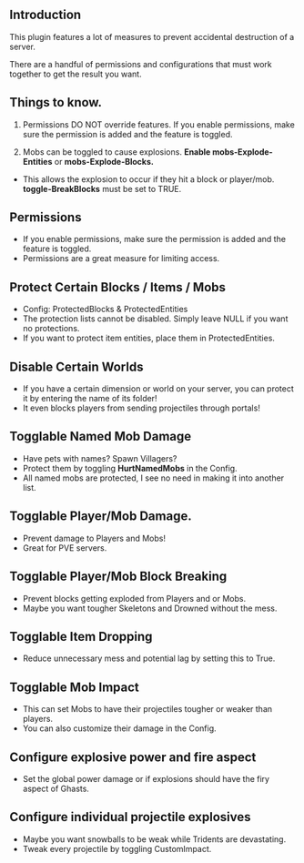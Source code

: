 ## Introduction
This plugin features a lot of measures to prevent accidental destruction of a server.

There are a handful of permissions and configurations that must work together to get the result you want.

## Things to know.
1. Permissions DO NOT override features. If you enable permissions, make sure the permission is added and the feature is toggled.

2. Mobs can be toggled to cause explosions. **Enable mobs-Explode-Entities** or **mobs-Explode-Blocks.**
- This allows the explosion to occur if they hit a block or player/mob. **toggle-BreakBlocks** must be set to TRUE.


## Permissions
- If you enable permissions, make sure the permission is added and the feature is toggled.
- Permissions are a great measure for limiting access.

## Protect Certain Blocks / Items / Mobs
- Config: ProtectedBlocks & ProtectedEntities
- The protection lists cannot be disabled. Simply leave NULL if you want no protections.
- If you want to protect item entities, place them in ProtectedEntities.

## Disable Certain Worlds
- If you have a certain dimension or world on your server, you can protect it by entering the name of its folder!
- It even blocks players from sending projectiles through portals!

## Togglable Named Mob Damage
- Have pets with names? Spawn Villagers?
- Protect them by toggling **HurtNamedMobs** in the Config.
- All named mobs are protected, I see no need in making it into another list.

## Togglable Player/Mob Damage.
- Prevent damage to Players and Mobs!
- Great for PVE servers.

## Togglable Player/Mob Block Breaking
- Prevent blocks getting exploded from Players and or Mobs.
- Maybe you want tougher Skeletons and Drowned without the mess.

## Togglable Item Dropping
- Reduce unnecessary mess and potential lag by setting this to True.

## Togglable Mob Impact
- This can set Mobs to have their projectiles tougher or weaker than players.
- You can also customize their damage in the Config.

## Configure explosive power and fire aspect
- Set the global power damage or if explosions should have the firy aspect of Ghasts.

## Configure individual projectile explosives
- Maybe you want snowballs to be weak while Tridents are devastating.
- Tweak every projectile by toggling CustomImpact.
